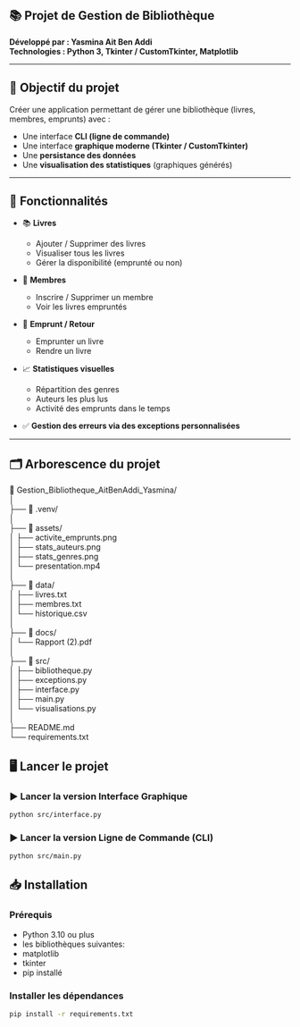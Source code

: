  ## 📚 Projet de Gestion de Bibliothèque

**Développé par : Yasmina Ait Ben Addi**  
**Technologies : Python 3, Tkinter / CustomTkinter, Matplotlib**

---

 ## 🎯 Objectif du projet

Créer une application permettant de gérer une bibliothèque (livres, membres, emprunts) avec :
- Une interface **CLI (ligne de commande)**
- Une interface **graphique moderne (Tkinter / CustomTkinter)**
- Une **persistance des données**
- Une **visualisation des statistiques** (graphiques générés)

---

 ## 🚀 Fonctionnalités

- 📚 **Livres**
  - Ajouter / Supprimer des livres
  - Visualiser tous les livres
  - Gérer la disponibilité (emprunté ou non)

- 👥 **Membres**
  - Inscrire / Supprimer un membre
  - Voir les livres empruntés

- 🔁 **Emprunt / Retour**
  - Emprunter un livre
  - Rendre un livre

- 📈 **Statistiques visuelles**
  - Répartition des genres
  - Auteurs les plus lus
  - Activité des emprunts dans le temps

- ✅ **Gestion des erreurs via des exceptions personnalisées**

---

## 🗂️ Arborescence du projet

📁 Gestion_Bibliotheque_AitBenAddi_Yasmina/  
│  
├── 📁 .venv/  
│  
├── 📁 assets/  
│   ├── activite_emprunts.png  
│   ├── stats_auteurs.png  
│   ├── stats_genres.png  
│   └── presentation.mp4  
│  
├── 📁 data/  
│   ├── livres.txt  
│   ├── membres.txt  
│   └── historique.csv  
│  
├── 📁 docs/  
│   └── Rapport (2).pdf  
│  
├── 📁 src/  
│   ├── bibliotheque.py  
│   ├── exceptions.py  
│   ├── interface.py  
│   ├── main.py  
│   └── visualisations.py  
│  
├── README.md  
└── requirements.txt

## 🖥️ Lancer le projet

### ▶️ Lancer la version Interface Graphique

```bash
python src/interface.py 
```


### ▶️ Lancer la version Ligne de Commande (CLI)
```bash 
python src/main.py 
```

## 📥 Installation
### Prérequis
- Python 3.10 ou plus
- les bibliothèques suivantes:
- matplotlib
- tkinter
- pip installé

### Installer les dépendances
```bash
pip install -r requirements.txt
```





